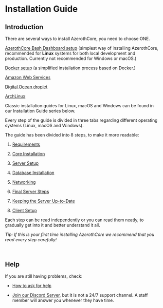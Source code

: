 # Installation Guide

## Introduction

There are several ways to install AzerothCore, you need to choose ONE.

[AzerothCore Bash Dashboard setup](ac-dashboard-core-installation.md) (simplest way of installing AzerothCore, recommended for **Linux** systems for both local development and production. Currently not recommended for Windows or macOS.)

[Docker setup](Install-with-Docker.md) (a simplified installation process based on Docker.)

[Amazon Web Services](aws-tutorial.md)

[Digital Ocean droplet](digital-ocean-video-tutorial.md)

[ArchLinux](arch-linux.md)

Classic installation guides for Linux, macOS and Windows can be found in our Installation Guide series below.

Every step of the guide is divided in three tabs regarding different operating systems (Linux, macOS and Windows).

The guide has been divided into 8 steps, to make it more readable:

1. [Requirements](requirements.md)

1. [Core Installation](core-installation.md)

1. [Server Setup](server-setup.md)

1. [Database Installation](database-installation.md)

1. [Networking](networking.md)

1. [Final Server Steps](final-server-steps.md)

1. [Keeping the Server Up-to-Date](keeping-the-server-up-to-date.md)

1. [Client Setup](client-setup.md)

Each step can be read independently or you can read them neatly, to gradually get into it and better understand it all.

*Tip: If this is your first time installing AzerothCore we recommend that you read every step carefully!*

<br>

## Help

If you are still having problems, check:

* [How to ask for help](How-to-ask-for-help.md)

* [Join our Discord Server](https://discord.gg/gkt4y2x), but it is not a 24/7 support channel. A staff member will answer you whenever they have time.
